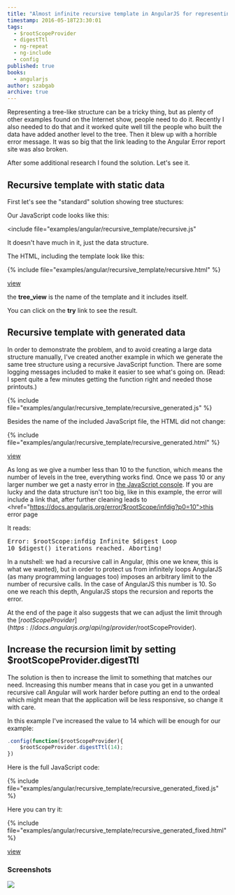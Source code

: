 ```yaml
---
title: "Almost infinite recursive template in AngularJS for representing tree structures"
timestamp: 2016-05-18T23:30:01
tags:
  - $rootScopeProvider
  - digestTtl
  - ng-repeat
  - ng-include
  - config
published: true
books:
  - angularjs
author: szabgab
archive: true
---
```



Representing a tree-like structure can be a tricky thing, but as plenty of other examples
found on the Internet show, people need to do it. Recently I also needed to do that and it
worked quite well till the people who built the data have added another level to the tree.
Then it blew up with a horrible error message. It was so big that the link leading to
the Angular Error report site was also broken.

After some additional research I found the solution. Let's see it.


## Recursive template with static data

First let's see the "standard" solution showing tree stuctures:

Our JavaScript code looks like this:

<include file="examples/angular/recursive_template/recursive.js"

It doesn't have much in it, just the data structure.

The HTML, including the template look like this:

{% include file="examples/angular/recursive_template/recursive.html" %}

[view](examples/angular/recursive_template/recursive.html)

the <b>tree_view</b> is the name of the template and it includes itself.

You can click on the <b>try</b> link to see the result.

## Recursive template with generated data

In order to demonstrate the problem, and to avoid creating a large data structure manually,
I've created another example in which we generate the same tree structure using a
recursive JavaScript function. There are some logging messages included to make
it easier to see what's going on. (Read: I spent quite a few minutes getting the function right
and needed those printouts.)

{% include file="examples/angular/recursive_template/recursive_generated.js" %}

Besides the name of the included JavaScript file, the HTML did not change:

{% include file="examples/angular/recursive_template/recursive_generated.html" %}

[view](examples/angular/recursive_template/recursive_generated.html)

As long as we give a number less than 10 to the function, which means the number of
levels in the tree, everything works find. Once we pass 10 or any larger number we
get a nasty error in [the JavaScript console](/open-javascript-console).
If you are lucky and the data structure isn't
too big, like in this example, the error will include a link that, after further
cleaning leads to <href="https://docs.angularjs.org/error/$rootScope/infdig?p0=10">this error page</a>

It reads:
<pre>
Error: $rootScope:infdig Infinite $digest Loop
10 $digest() iterations reached. Aborting!
</pre>

In a nutshell: we had a recursive call in Angular, (this one we knew, this is what we wanted),
but in order to protect us from infinitely loops AngularJS (as many programming languages too)
imposes an arbitrary limit to the number of recursive calls. In the case of AngularJS this number is 10.
So one we reach this depth, AngularJS stops the recursion and reports the error.

At the end of the page it also suggests that we can adjust the limit through the
[$rootScopeProvider](https://docs.angularjs.org/api/ng/provider/$rootScopeProvider).

## Increase the recursion limit by setting $rootScopeProvider.digestTtl

The solution is then to increase the limit to something that matches our need.
Increasing this number means that in case you get in a unwanted recursive call
Angular will work harder before putting an end to the ordeal which might mean
that the application will be less responsive, so change it with care.

In this example I've increased the value to 14 which will be enough for our example:

```javascript
.config(function($rootScopeProvider){
    $rootScopeProvider.digestTtl(14);
})
```

Here is the full JavaScript code:

{% include file="examples/angular/recursive_template/recursive_generated_fixed.js" %}

Here you can try it:

{% include file="examples/angular/recursive_template/recursive_generated_fixed.html" %}

[view](examples/angular/recursive_template/recursive_generated_fixed.html)


<h3>Screenshots</h3>

![](/img/shots/angular-recursive-template.png)

